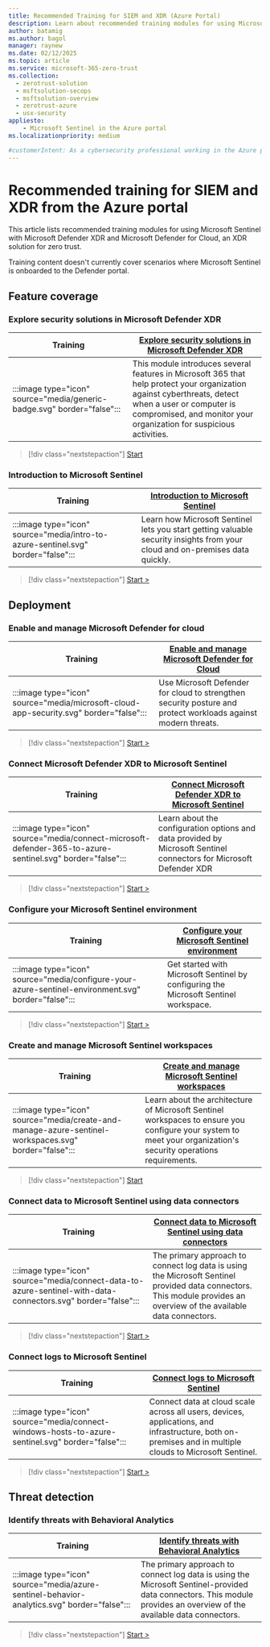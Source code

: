 ```yaml
---
title: Recommended Training for SIEM and XDR (Azure Portal)
description: Learn about recommended training modules for using Microsoft Sentinel with Microsoft Defender XDR and Microsoft Defender for Cloud, an XDR solution for Zero Trust, in the Azure portal.
author: batamig
ms.author: bagol
manager: raynew
ms.date: 02/12/2025
ms.topic: article
ms.service: microsoft-365-zero-trust
ms.collection: 
  - zerotrust-solution
  - msftsolution-secops
  - msftsolution-overview
  - zerotrust-azure
  - usx-security
appliesto: 
    - Microsoft Sentinel in the Azure portal
ms.localizationpriority: medium

#customerIntent: As a cybersecurity professional working in the Azure portal, I want to explore training on Microsoft's Zero Trust solution for SIEM and XDR so that I can improve our security posture.
---
```


# Recommended training for SIEM and XDR from the Azure portal

This article lists recommended training modules for using Microsoft Sentinel with Microsoft Defender XDR and Microsoft Defender for Cloud, an XDR solution for zero trust.

Training content doesn't currently cover scenarios where Microsoft Sentinel is onboarded to the Defender portal.

## Feature coverage

### Explore security solutions in Microsoft Defender XDR

|Training  |[Explore security solutions in Microsoft Defender XDR](/training/modules/explore-security-solutions-microsoft-365-defender/)|
|---------|---------|
|:::image type="icon" source="media/generic-badge.svg" border="false"::: | This module introduces several features in Microsoft 365 that help protect your organization against cyberthreats, detect when a user or computer is compromised, and monitor your organization for suspicious activities.|
> [!div class="nextstepaction"]
> [Start](/training/modules/explore-security-solutions-microsoft-365-defender/)

### Introduction to Microsoft Sentinel

|Training  |[Introduction to Microsoft Sentinel](/training/modules/intro-to-azure-sentinel/)|
|---------|---------|
|:::image type="icon" source="media/intro-to-azure-sentinel.svg" border="false"::: | Learn how Microsoft Sentinel lets you start getting valuable security insights from your cloud and on-premises data quickly. |
> [!div class="nextstepaction"]
> [Start >](/training/modules/intro-to-azure-sentinel/)

## Deployment

### Enable and manage Microsoft Defender for cloud

|Training  |[Enable and manage Microsoft Defender for Cloud](/training/modules/azure-security-center/)|
|---------|---------|
|:::image type="icon" source="media/microsoft-cloud-app-security.svg" border="false"::: | Use Microsoft Defender for cloud to strengthen security posture and protect workloads against modern threats. |
> [!div class="nextstepaction"]
> [Start >](/training/modules/azure-security-center/)

### Connect Microsoft Defender XDR to Microsoft Sentinel

|Training |[Connect Microsoft Defender XDR to Microsoft Sentinel](/training/modules/connect-microsoft-defender-365-to-azure-sentinel/)|
|---------|---------|
|:::image type="icon" source="media/connect-microsoft-defender-365-to-azure-sentinel.svg" border="false"::: | Learn about the configuration options and data provided by Microsoft Sentinel connectors for Microsoft Defender XDR |
> [!div class="nextstepaction"]
> [Start >](/training/modules/connect-microsoft-defender-365-to-azure-sentinel/)

### Configure your Microsoft Sentinel environment

|Training  |[Configure your Microsoft Sentinel environment](/training/paths/sc-200-configure-azure-sentinel-environment/)|
|---------|---------|
|:::image type="icon" source="media/configure-your-azure-sentinel-environment.svg" border="false"::: | Get started with Microsoft Sentinel by configuring the Microsoft Sentinel workspace. |
> [!div class="nextstepaction"]
> [Start >](/training/paths/sc-200-configure-azure-sentinel-environment/)

### Create and manage Microsoft Sentinel workspaces

|Training  |[Create and manage Microsoft Sentinel workspaces](/training/modules/create-manage-azure-sentinel-workspaces/)|
|---------|---------|
|:::image type="icon" source="media/create-and-manage-azure-sentinel-workspaces.svg" border="false"::: | Learn about the architecture of Microsoft Sentinel workspaces to ensure you configure your system to meet your organization's security operations requirements. |
> [!div class="nextstepaction"]
> [Start](/training/modules/create-manage-azure-sentinel-workspaces/)

### Connect data to Microsoft Sentinel using data connectors

|Training|[Connect data to Microsoft Sentinel using data connectors](/training/modules/connect-data-to-azure-sentinel-with-data-connectors/)|
|---------|---------|
|:::image type="icon" source="media/connect-data-to-azure-sentinel-with-data-connectors.svg" border="false":::|The primary approach to connect log data is using the Microsoft Sentinel provided data connectors. This module provides an overview of the available data connectors.|
> [!div class="nextstepaction"]
> [Start >](/training/modules/connect-data-to-azure-sentinel-with-data-connectors/)

### Connect logs to Microsoft Sentinel


|Training  |[Connect logs to Microsoft Sentinel](/training/paths/sc-200-connect-logs-to-azure-sentinel/)|
|---------|---------|
|:::image type="icon" source="media/connect-windows-hosts-to-azure-sentinel.svg" border="false"::: |Connect data at cloud scale across all users, devices, applications, and infrastructure, both on-premises and in multiple clouds to Microsoft Sentinel. |
> [!div class="nextstepaction"]
> [Start >](/training/paths/sc-200-connect-logs-to-azure-sentinel/)

## Threat detection

### Identify threats with Behavioral Analytics

|Training  |[Identify threats with Behavioral Analytics](/training/modules/use-entity-behavior-analytics-azure-sentinel/)|
|---------|---------|
|:::image type="icon" source="media/azure-sentinel-behavior-analytics.svg" border="false"::: |The primary approach to connect log data is using the Microsoft Sentinel-provided data connectors. This module provides an overview of the available data connectors. |
> [!div class="nextstepaction"]
> [Start >](/training/modules/use-entity-behavior-analytics-azure-sentinel/)
